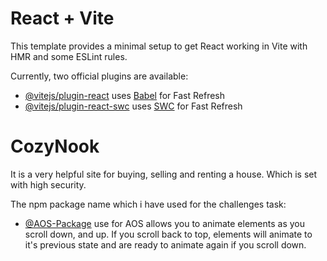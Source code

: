 # React + Vite

This template provides a minimal setup to get React working in Vite with HMR and some ESLint rules.

Currently, two official plugins are available:

- [@vitejs/plugin-react](https://github.com/vitejs/vite-plugin-react/blob/main/packages/plugin-react/README.md) uses [Babel](https://babeljs.io/) for Fast Refresh
- [@vitejs/plugin-react-swc](https://github.com/vitejs/vite-plugin-react-swc) uses [SWC](https://swc.rs/) for Fast Refresh


# CozyNook 
It is a very helpful site for buying, selling and renting a house. Which is set with high security.


The npm package name which i have used for the challenges task:
- [@AOS-Package](https://www.npmjs.com/package/aos) use for AOS allows you to animate elements as you scroll down, and up. If you scroll back to top, elements will animate to it's previous state and are ready to animate again if you scroll down.